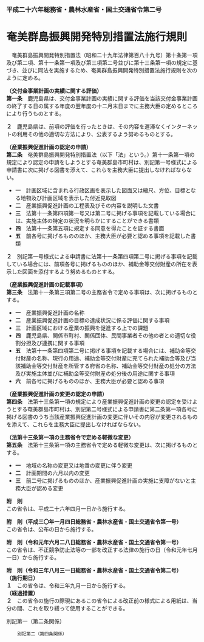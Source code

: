 ### 平成二十六年総務省・農林水産省・国土交通省令第二号  
# 奄美群島振興開発特別措置法施行規則  
　奄美群島振興開発特別措置法（昭和二十九年法律第百八十九号）第十条第一項及び第二項、第十一条第一項及び第三項第二号並びに第十三条第一項の規定に基づき、並びに同法を実施するため、奄美群島振興開発特別措置法施行規則を次のように定める。  
  
**（交付金事業計画の実績に関する評価）**  
**第一条**　鹿児島県は、交付金事業計画の実績に関する評価を当該交付金事業計画の終了する日の属する年度の翌年度の十二月末日までに主務大臣の定めるところにより行うものとする。  
  
**２**　鹿児島県は、前項の評価を行ったときは、その内容を遅滞なくインターネットの利用その他の適切な方法により、公表するよう努めるものとする。  
  
**（産業振興促進計画の認定の申請）**  
**第二条**　奄美群島振興開発特別措置法（以下「法」という。）第十一条第一項の規定により認定の申請をしようとする奄美群島市町村は、別記第一号様式による申請書に次に掲げる図書を添えて、これらを主務大臣に提出しなければならない。  
* **一**　計画区域に含まれる行政区画を表示した図面又は縮尺、方位、目標となる地物及び計画区域を表示した付近見取図  
* **二**　産業振興促進計画の工程表及びその内容を説明した文書  
* **三**　法第十一条第四項第一号又は第二号に掲げる事項を記載している場合には、実施主体の特定の状況を明らかにすることができる書類  
* **四**　法第十一条第五項に規定する同意を得たことを証する書面  
* **五**　前各号に掲げるもののほか、主務大臣が必要と認める事項を記載した書類  
  
**２**　別記第一号様式による申請書に法第十一条第四項第二号に掲げる事項を記載している場合には、前項各号に掲げるもののほか、補助金等交付財産の所在を表示した図面を添付するよう努めるものとする。  
  
**（産業振興促進計画の記載事項）**  
**第三条**　法第十一条第三項第二号の主務省令で定める事項は、次に掲げるものとする。  
* **一**　産業振興促進計画の名称  
* **二**　産業振興促進計画の目標の達成状況に係る評価に関する事項  
* **三**　計画区域における産業の振興を促進する上での課題  
* **四**　鹿児島県、関係市町村、関係団体、民間事業者その他の者との適切な役割分担及び連携に関する事項  
* **五**　法第十一条第四項第二号に掲げる事項を記載する場合には、補助金等交付財産の名称、現行の用途、補助金等交付財産に充てられた補助金等及び当該補助金等交付財産を所管する府省の名称、補助金等交付財産の処分の方法及び実施主体並びに補助金等交付財産の処分後の用途に関する事項  
* **六**　前各号に掲げるもののほか、主務大臣が必要と認める事項  
  
**（産業振興促進計画の変更の認定の申請）**  
**第四条**　法第十三条第一項の規定により産業振興促進計画の変更の認定を受けようとする奄美群島市町村は、別記第二号様式による申請書に第二条第一項各号に掲げる図書のうち当該産業振興促進計画の変更に伴いその内容が変更されるものを添えて、これらを主務大臣に提出しなければならない。  
  
**（法第十三条第一項の主務省令で定める軽微な変更）**  
**第五条**　法第十三条第一項の主務省令で定める軽微な変更は、次に掲げるものとする。  
* **一**　地域の名称の変更又は地番の変更に伴う変更  
* **二**　計画期間の六月以内の変更  
* **三**　前二号に掲げるもののほか、産業振興促進計画の実施に支障がないと主務大臣が認める変更  
  
**附　則**  
この省令は、平成二十六年四月一日から施行する。  
  
**附　則（平成三〇年一月四日総務省・農林水産省・国土交通省令第一号）**  
この省令は、公布の日から施行する。  
  
**附　則（令和元年六月二八日総務省・農林水産省・国土交通省令第一号）**  
この省令は、不正競争防止法等の一部を改正する法律の施行の日（令和元年七月一日）から施行する。  
  
**附　則（令和三年八月三一日総務省・農林水産省・国土交通省令第二号）**  
**（施行期日）**  
**１**　この省令は、令和三年九月一日から施行する。  
**（経過措置）**  
**２**　この省令の施行の際現にあるこの省令による改正前の様式による用紙は、当分の間、これを取り繕って使用することができる。  
  
別記第一（第二条関係）  

          
        別記第二（第四条関係）  

          
        